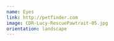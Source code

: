 ```yaml
---
name: Eyes
link: http://petfinder.com
image: CDR-Lucy-RescuePawtrait-05.jpg
orientation: landscape
---
```

